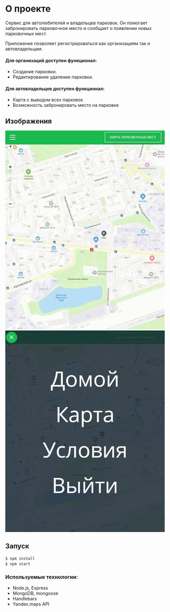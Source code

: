 # О проекте

Сервис для автолюбителей и владельцев парковок. 
Он помогает забронировать пapкoвoчное место и сообщает о появлении новых парковочных мест.

Приложение позволяет регистрироваться как организациям так и автовладельцам. 
  #### Для организаций доступен функционал:

  + Создание парковки.
  + Редактирование удаление парковки.

#### Для автовладельцев доступен функционал:

  + Карта с выводом всех парковок
  + Возможность забронировать место на парковке

## Изображения
![easyParking](/map.jpg)
![easyParking](/menu.jpg)

## Запуск
```sh
$ npm install  
$ npm start
```

### Используемые технологии:

* Node.js, Express
* MongoDB, mongoose
* Handlebars
* Yandex.maps API

